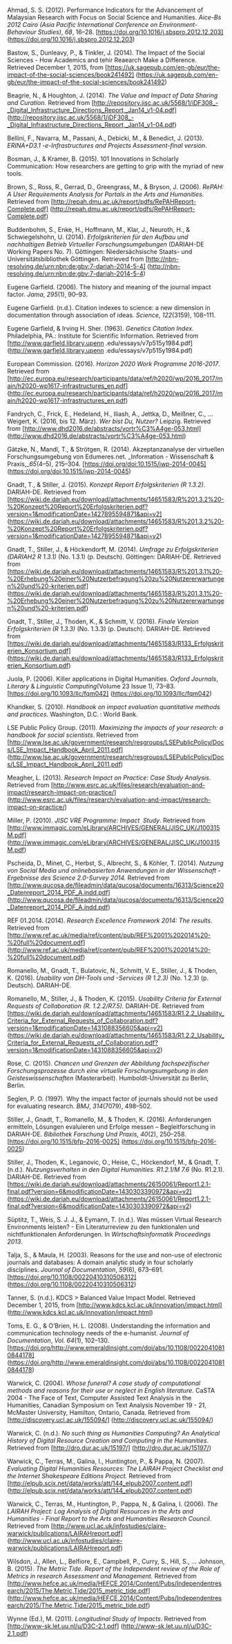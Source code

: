 Ahmad, S. S. (2012). Performance Indicators for the Advancement of Malaysian Research with Focus on Social Science and Humanities. _Aice-Bs 2012 Cairo (Asia Pacific International Conference on Environment-Behaviour Studies)_, _68_, 16–28. [https://doi.org/10.1016/j.sbspro.2012.12.203] (https://doi.org/10.1016/j.sbspro.2012.12.203)

Bastow, S., Dunleavy, P., & Tinkler, J. (2014). The Impact of the Social Sciences - How Academics and tehir Reaearch Make a Difference. Retrieved December 1, 2015, from [https://uk.sagepub.com/en-gb/eur/the-impact-of-the-social-sciences/book241492] (https://uk.sagepub.com/en-gb/eur/the-impact-of-the-social-sciences/book241492)

Beagrie, N., & Houghton, J. (2014). _The Value and Impact of Data Sharing and Curation._ Retrieved from [http://repository.jisc.ac.uk/5568/1/iDF308_-_Digital_Infrastructure_Directions_Report,_Jan14_v1-04.pdf] (http://repository.jisc.ac.uk/5568/1/iDF308_-_Digital_Infrastructure_Directions_Report,_Jan14_v1-04.pdf)

Bellini, F., Navarra, M., Passani, A., Debicki, M., & Benedict, J. (2013). _ERINA+D3.1 -e-Infrastructures and Projects Assessment-final version_.

Bosman, J., & Kramer, B. (2015). 101 Innovations in Scholarly Communication: How researchers are getting to grip with the myriad of new tools.

Brown, S., Ross, R., Gerrad, D., Greengrass, M., & Bryson, J. (2006). _RePAH: A User Requirements Analysis for Portals in the Arts and Humanities._ Retrieved from [http://repah.dmu.ac.uk/report/pdfs/RePAHReport-Complete.pdf] (http://repah.dmu.ac.uk/report/pdfs/RePAHReport-Complete.pdf)

Buddenbohm, S., Enke, H., Hoffmann, M., Klar, J., Neuroth, H., & Schwiegelshohn, U. (2014). _Erfolgskriterien für den Aufbau und nachhaltigen Betrieb Virtueller Forschungsumgebungen_ (DARIAH-DE Working Papers No. 7). Göttingen: Niedersächsische Staats- und Universitätsbibliothek Göttingen. Retrieved from [http://nbn-resolving.de/urn:nbn:de:gbv:7-dariah-2014-5-4] (http://nbn-resolving.de/urn:nbn:de:gbv:7-dariah-2014-5-4)

Eugene Garfield. (2006). The history and meaning of the journal impact factor. _Jama_, _295_(1), 90–93.

Eugene Garfield. (n.d.). Citation indexes to science: a new dimension in documentation through association of ideas. _Science_, _122_(3159), 108–111.

Eugene Garfield, & Irving H. Sher. (1963). _Genetics Citation Index_. Philadelphia, PA.: Institute for Scientific Information. Retrieved from [http://www.garfield.library.upenn .edu/essays/v7p515y1984.pdf] (http://www.garfield.library.upenn .edu/essays/v7p515y1984.pdf)

European Commission. (2016). _Horizon 2020 Work Programme 2016-2017_. Retrieved from [http://ec.europa.eu/research/participants/data/ref/h2020/wp/2016_2017/main/h2020-wp1617-infrastructures_en.pdf] (http://ec.europa.eu/research/participants/data/ref/h2020/wp/2016_2017/main/h2020-wp1617-infrastructures_en.pdf)

Fandrych, C., Frick, E., Hedeland, H., Iliash, A., Jettka, D., Meißner, C., … Weigert, K. (2016, bis 12. März). _Wer bist Du, Nutzer?_ Leipzig. Retrieved from [http://www.dhd2016.de/abstracts/vortr%C3%A4ge-053.html] (http://www.dhd2016.de/abstracts/vortr%C3%A4ge-053.html)

Gätzke, N., Mandl, T., & Strötgen, R. (2014). Akzeptanzanalyse der virtuellen Forschungsumgebung von Edumeres.net. _Information - Wissenschaft & Praxis,__65_(4–5), 215–304. [https://doi.org/doi:10.1515/iwp-2014-0045] (https://doi.org/doi:10.1515/iwp-2014-0045)

Gnadt, T., & Stiller, J. (2015). _Konzept Report Erfolgskriterien (R 1.3.2)_. DARIAH-DE. Retrieved from [https://wiki.de.dariah.eu/download/attachments/14651583/R%201.3.2%20-%20Konzept%20Report%20Erfolgskriterien.pdf?version=1&modificationDate=1427895594871&api=v2] (https://wiki.de.dariah.eu/download/attachments/14651583/R%201.3.2%20-%20Konzept%20Report%20Erfolgskriterien.pdf?version=1&modificationDate=1427895594871&api=v2)

Gnadt, T., Stiller, J., & Höckendorff, M. (2014). _Umfrage zu Erfolgskriterien (DARIAH2 R 1.3.1)_ (No. 1.3.1) (p. Deutsch). Göttingen: DARIAH-DE. Retrieved from [https://wiki.de.dariah.eu/download/attachments/14651583/R%201.3.1%20-%20Erhebung%20einer%20Nutzerbefragung%20zu%20Nutzererwartungen%20und%20-kriterien.pdf] (https://wiki.de.dariah.eu/download/attachments/14651583/R%201.3.1%20-%20Erhebung%20einer%20Nutzerbefragung%20zu%20Nutzererwartungen%20und%20-kriterien.pdf)

Gnadt, T., Stiller, J., Thoden, K., & Schmitt, V. (2016). _Finale Version Erfolgskriterien (R 1.3.3)_ (No. 1.3.3) (p. Deutsch). DARIAH-DE. Retrieved from [https://wiki.de.dariah.eu/download/attachments/14651583/R133_Erfolgskriterien_Konsortium.pdf] (https://wiki.de.dariah.eu/download/attachments/14651583/R133_Erfolgskriterien_Konsortium.pdf)

Juola, P. (2006). Killer applications in Digital Humanities. _Oxford Journals_, _Literary_ & _Linguistic Computing_(Volume 23 Issue 1), 73–83. [https://doi.org/10.1093/llc/fqm042] (https://doi.org/10.1093/llc/fqm042)

Khandker, S. (2010). _Handbook on impact evaluation quantitative methods and practices_. Washington, D.C. : World Bank.

LSE Public Policy Group. (2011). _Maximizing the impacts of your research: a handbook for social scientists_. Retrieved from [http://www.lse.ac.uk/government/research/resgroups/LSEPublicPolicy/Docs/LSE_Impact_Handbook_April_2011.pdf] (http://www.lse.ac.uk/government/research/resgroups/LSEPublicPolicy/Docs/LSE_Impact_Handbook_April_2011.pdf)

Meagher, L. (2013). _Research Impact on Practice: Case Study Analysis_. Retrieved from [http://www.esrc.ac.uk/files/research/evaluation-and-impact/research-impact-on-practice/] (http://www.esrc.ac.uk/files/research/evaluation-and-impact/research-impact-on-practice/)

Miller, P. (2010). _JISC VRE Programme: Impact  Study_. Retrieved from [http://www.immagic.com/eLibrary/ARCHIVES/GENERAL/JISC_UK/J100315M.pdf] (http://www.immagic.com/eLibrary/ARCHIVES/GENERAL/JISC_UK/J100315M.pdf)

Pscheida, D., Minet, C., Herbst, S., Albrecht, S., & Köhler, T. (2014). _Nutzung von Social Media und onlinebasierten Anwendungen in der Wissenschaft - Ergebnisse des Science 2.0-Survey 2014._ Retrieved from [http://www.qucosa.de/fileadmin/data/qucosa/documents/16313/Science20_Datenreport_2014_PDF_A.indd.pdf] (http://www.qucosa.de/fileadmin/data/qucosa/documents/16313/Science20_Datenreport_2014_PDF_A.indd.pdf)

REF 01.2014. (2014). _Research Excellence Framework 2014: The results_. Retrieved from [http://www.ref.ac.uk/media/ref/content/pub/REF%2001%202014%20-%20full%20document.pdf] (http://www.ref.ac.uk/media/ref/content/pub/REF%2001%202014%20-%20full%20document.pdf)

Romanello, M., Gnadt, T., Bulatovic, N., Schmitt, V. E., Stiller, J., & Thoden, K. (2016). _Usability von DH-Tools und -Services (R 1.2.3)_ (No. 1.2.3) (p. Deutsch). DARIAH-DE.

Romanello, M., Stiller, J., & Thoden, K. (2015). _Usability Criteria for External Requests of Collaboration (R. 1.2.2/R7.5)_. DARIAH-DE. Retrieved from [https://wiki.de.dariah.eu/download/attachments/14651583/R1.2.2_Usability_Criteria_for_External_Requests_of_Collaboration.pdf?version=1&modificationDate=1431088356605&api=v2] (https://wiki.de.dariah.eu/download/attachments/14651583/R1.2.2_Usability_Criteria_for_External_Requests_of_Collaboration.pdf?version=1&modificationDate=1431088356605&api=v2)

Rose, C. (2015). _Chancen und Grenzen der Abbildung fachspezifischer Forschungsprozesse durch eine virtuelle Forschungsumgebung in den Geisteswissenschaften_ (Masterarbeit). Humboldt-Universität zu Berlin, Berlin.

Seglen, P. O. (1997). Why the impact factor of journals should not be used for evaluating research. _BMJ_, _314_(7079), 498–502.

Stiller, J., Gnadt, T., Romanello, M., & Thoden, K. (2016). Anforderungen ermitteln, Lösungen evaluieren und Erfolge messen – Begleitforschung in DARIAH-DE. _Bibliothek Forschung Und Praxis_, _40_(2), 250–258. [https://doi.org/10.1515/bfp-2016-0025] (https://doi.org/10.1515/bfp-2016-0025)

Stiller, J., Thoden, K., Leganovic, O., Heise, C., Höckendorf, M., & Gnadt, T. (n.d.). _Nutzungsverhalten in den Digital Humanities. R1.2.1/M 7.6_ (No. R1.2.1). DARIAH-DE. Retrieved from [https://wiki.de.dariah.eu/download/attachments/26150061/Report1.2.1-final.pdf?version=6&modificationDate=1430303390972&api=v2] (https://wiki.de.dariah.eu/download/attachments/26150061/Report1.2.1-final.pdf?version=6&modificationDate=1430303390972&api=v2)

Süptitz, T., Weis, S. J. J., & Eymann, T. (n.d.). Was müssen Virtual Research Environments leisten? - Ein Literaturreview zu den funktionalen und nichtfunktionalen Anforderungen. In _Wirtschaftsinformatik Proceedings 2013_.

Talja, S., & Maula, H. (2003). Reasons for the use and non-use of electronic journals and databases: A domain analytic study in four scholarly disciplines. _Journal of Documentation_, _59_(6), 673–691. [https://doi.org/10.1108/00220410310506312] (https://doi.org/10.1108/00220410310506312)

Tanner, S. (n.d.). KDCS &gt; Balanced Value Impact Model. Retrieved December 1, 2015, from [http://www.kdcs.kcl.ac.uk/innovation/impact.html] (http://www.kdcs.kcl.ac.uk/innovation/impact.html)

Toms, E. G., & O’Brien, H. L. (2008). Understanding the information and communication technology needs of the e-humanist. _Journal of Documentation_, _Vol. 64_(1), 102–130. [https://doi.org/http://www.emeraldinsight.com/doi/abs/10.1108/00220410810844178] (https://doi.org/http://www.emeraldinsight.com/doi/abs/10.1108/00220410810844178)

Warwick, C. (2004). _Whose funeral? A case study of computational methods and reasons for their use or neglect in English literature_. CaSTA 2004 - The Face of Text, Computer Assisted Text Analysis in the Humanities, Canadian Symposium on Text Analysis November 19 - 21, McMaster University, Hamilton, Ontario, Canada. Retrieved from [http://discovery.ucl.ac.uk/155094/] (http://discovery.ucl.ac.uk/155094/)

Warwick, C. (n.d.). _No such thing as Humanities Computing? An Analytical History of Digital Resource Creation and Computing in the Humanities_. Retrieved from [http://dro.dur.ac.uk/15197/] (http://dro.dur.ac.uk/15197/)

Warwick, C., Terras, M., Galina, I., Huntington, P., & Pappa, N. (2007). _Evaluating Digital Humanities Resources: The LAIRAH Project Checklist and the Internet Shakespeare Editions Project._ Retrieved from [http://elpub.scix.net/data/works/att/144_elpub2007.content.pdf] (http://elpub.scix.net/data/works/att/144_elpub2007.content.pdf)

Warwick, C., Terras, M., Huntington, P., Pappa, N., & Galina, I. (2006). _The LAIRAH Project: Log Analysis of Digital Resources in the Arts and Humanities - Final Report to the Arts and Humanities Research Council_. Retrieved from [http://www.ucl.ac.uk/infostudies/claire-warwick/publications/LAIRAHreport.pdf] (http://www.ucl.ac.uk/infostudies/claire-warwick/publications/LAIRAHreport.pdf)

Wilsdon, J., Allen, L., Belfiore, E., Campbell, P., Curry, S., Hill, S., … Johnson, B. (2015). _The Metric Tide. Report of the Independent review of the Role of Metrics in research Assessment and Management._ Retrieved from [http://www.hefce.ac.uk/media/HEFCE,2014/Content/Pubs/Independentresearch/2015/The,Metric,Tide/2015_metric_tide.pdf] (http://www.hefce.ac.uk/media/HEFCE,2014/Content/Pubs/Independentresearch/2015/The,Metric,Tide/2015_metric_tide.pdf)

Wynne (Ed.), M. (2011). _Longitudinal Study of Impacts_. Retrieved from [http://www-sk.let.uu.nl/u/D3C-2.1.pdf] (http://www-sk.let.uu.nl/u/D3C-2.1.pdf)